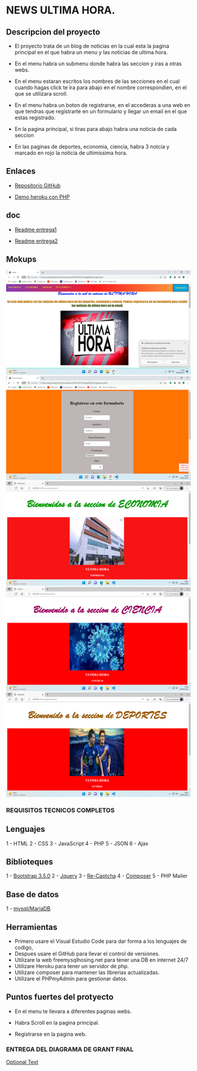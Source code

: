 # NEWS ULTIMA HORA.

## Descripcion del proyecto

- El proyecto trata de un blog de noticias en la cual esta la pagina principal en el que habra un menu y las noticias de ultima hora.

- En el menu habra un submenu donde habra las seccion y iras a otras webs.

- En el menu estaran escritos los nombres de las secciones en el cual cuando hagas click te ira para abajo en el nombre correspondien, en el que se utilizara scroll.

- En el menu habra un boton de registrarse, en el accederas a una web en que tendras que registrarte en un formulario y llegar un email en el que estas registrado.

- En la pagina principal, si tiras para abajo habra una noticia de cada seccion

- En las paginas de deportes, economia, ciencia, habra 3 notcia y marcado en rojo la noticia de ultimissima hora.

## Enlaces

- [Repositorio GitHub](https://github.com/Sergiocr18/Proyecto)

- [Demo heroku con PHP](https://sergioprojecto.herokuapp.com/)

## doc

- [Readme entrega1](./doc/Entrega1/README.md)

- [Readme entrega2](./doc/Entrega2/Readme.md)

## Mokups

![Optional Text](./index.png)
![Optional Text](./registrarse.png)
![Optional Text](./economia.png)
![Optional Text](./ciencia.png)
![Optional Text](./deportes.png)

### REQUISITOS TECNICOS COMPLETOS

## Lenguajes

1 - HTML
2 - CSS
3 - JavaScript
4 - PHP
5 - JSON
6 - Ajax

## Biblioteques

1 - [Bootstrap 3.5.0](https://getbootstrap.com/)
2 - [Jquery](https://fonts.google.com/)
3 - [Re-Captcha](https://www.google.com/recaptcha/about/)
4 - [Composer](https://getcomposer.org/)
5 - PHP Mailer

## Base de datos

1 - [mysql/MariaDB](https://www.phpmyadmin.co/index.php)

## Herramientas

- Primero usare el Visual Estudio Code para dar forma a los lenguajes de codigo,
- Despues usare el GitHub para llevar el control de versiones.
- Utilizare la web freemysqlhosing.net para tener una DB en internet 24/7
- Utilizare Heroku para tener un servidor de php.
- Utilizare composer para mantener las librerias actualizadas.
- Utilizare el PHPmyAdmin para gestionar datos.

## Puntos fuertes del protyecto

- En el menu te llevara a diferentes paginas webs.

- Habra Scroll en la pagina principal.

- Registrarse en la pagina web.

### ENTREGA DEL DIAGRAMA DE GRANT FINAL

[Optional Text](./entregafinal.xlsx)
